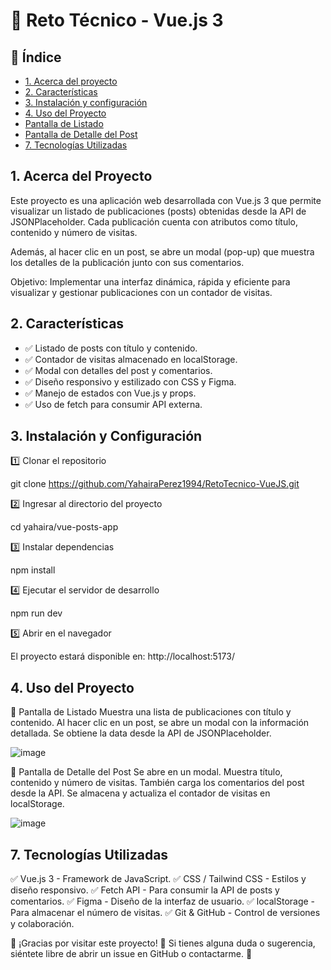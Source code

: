 # 📌 Reto Técnico - Vue.js 3

## 📖 Índice
* [1. Acerca del proyecto](#1-acerca-del-proyecto)
* [2. Características](#2-características)
* [3. Instalación y configuración](#3-instalación-y-configuración)
* [4. Uso del Proyecto](#4-uso-del-proyecto)
*  [Pantalla de Listado](#5-pantalla-de-listado)
*  [Pantalla de Detalle del Post](#6-pantalla-de-listado)
* [7. Tecnologías Utilizadas](#7-tecnologías-utilizadas)

## 1. Acerca del Proyecto

Este proyecto es una aplicación web desarrollada con Vue.js 3 que permite visualizar un listado de publicaciones (posts) obtenidas desde la API de JSONPlaceholder. Cada publicación cuenta con atributos como título, contenido y número de visitas.

Además, al hacer clic en un post, se abre un modal (pop-up) que muestra los detalles de la publicación junto con sus comentarios.

Objetivo: Implementar una interfaz dinámica, rápida y eficiente para visualizar y gestionar publicaciones con un contador de visitas.

## 2. Características

* ✅ Listado de posts con título y contenido.
* ✅ Contador de visitas almacenado en localStorage.
* ✅ Modal con detalles del post y comentarios.
* ✅ Diseño responsivo y estilizado con CSS y Figma.
* ✅ Manejo de estados con Vue.js y props.
* ✅ Uso de fetch para consumir API externa.

## 3. Instalación y Configuración

1️⃣ Clonar el repositorio

git clone https://github.com/YahairaPerez1994/RetoTecnico-VueJS.git

2️⃣ Ingresar al directorio del proyecto

cd yahaira/vue-posts-app

3️⃣ Instalar dependencias

npm install

4️⃣ Ejecutar el servidor de desarrollo

npm run dev

5️⃣ Abrir en el navegador

El proyecto estará disponible en: http://localhost:5173/ 

## 4. Uso del Proyecto

📌 Pantalla de Listado
Muestra una lista de publicaciones con título y contenido.
Al hacer clic en un post, se abre un modal con la información detallada.
Se obtiene la data desde la API de JSONPlaceholder.

![image](https://github.com/user-attachments/assets/16a87a8c-7569-40a2-9176-45ef8db923b7)


📌 Pantalla de Detalle del Post
Se abre en un modal.
Muestra título, contenido y número de visitas.
También carga los comentarios del post desde la API.
Se almacena y actualiza el contador de visitas en localStorage.

![image](https://github.com/user-attachments/assets/b3237949-7337-4e58-b565-f8cac9f8a1ca)


## 7. Tecnologías Utilizadas
✅ Vue.js 3 - Framework de JavaScript.
✅ CSS / Tailwind CSS - Estilos y diseño responsivo.
✅ Fetch API - Para consumir la API de posts y comentarios.
✅ Figma - Diseño de la interfaz de usuario.
✅ localStorage - Para almacenar el número de visitas.
✅ Git & GitHub - Control de versiones y colaboración.

📌 ¡Gracias por visitar este proyecto! 🎉 Si tienes alguna duda o sugerencia, siéntete libre de abrir un issue en GitHub o contactarme. 🚀
